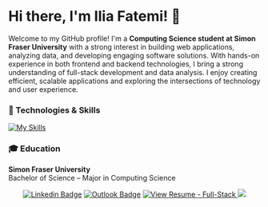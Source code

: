 # Hi there, I'm Ilia Fatemi! 👋

Welcome to my GitHub profile! I'm a **Computing Science student at Simon Fraser University** with a strong interest in building web applications, analyzing data, and developing engaging software solutions. With hands-on experience in both frontend and backend technologies, I bring a strong understanding of full-stack development and data analysis. I enjoy creating efficient, scalable applications and exploring the intersections of technology and user experience.

### 🔧 Technologies & Skills

[![My Skills](https://skillicons.dev/icons?i=python,java,nodejs,javascript,typescript,angular,flask,postgresql,docker,html,googlecloud,azure,c,cpp)](https://skillicons.dev)



### 🎓 Education

**Simon Fraser University**  
Bachelor of Science – Major in Computing Science  




<div align="center">
  
  [![Linkedin Badge](https://img.shields.io/badge/-IliaFatemi-blue?style=flat-square&logo=Linkedin&logoColor=white&link=https://www.linkedin.com/in/iliafatemi/)](https://www.linkedin.com/in/iliafatemi/)
  [![Outlook Badge](https://img.shields.io/badge/-fatemiilia@outlook.com-0078D4?style=flat&logo=microsoft-outlook&logoColor=white&link=mailto:fatemiilia@outlook.com)](mailto:fatemiilia@outlook.com)
  <a href="https://raw.githubusercontent.com/IliaFatemi/IliaFatemi/main/Ilia_Fatemi_Resume.pdf">
    <img src="https://img.shields.io/badge/View_Resume-Full--Stack-blue?style=flat" alt="View Resume - Full-Stack"/>
  </a>
  <img src="https://komarev.com/ghpvc/?username=IliaFatemi" onerror="this.style.display='none'"/>
</div>

